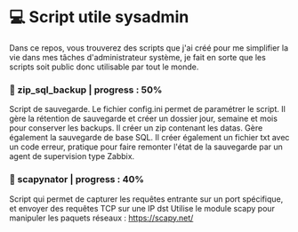 # :computer: Script utile sysadmin

Dans ce repos, vous trouverez des scripts que j'ai créé pour me simplifier la vie dans mes tâches d'administrateur système, je fait en sorte que les scripts soit public donc utilisable par tout le monde.

### :floppy_disk: zip_sql_backup | progress : 50%
Script de sauvegarde. Le fichier config.ini permet de paramétrer le script. Il gère la rétention de sauvegarde et créer un dossier jour, semaine et mois pour conserver les backups. Il créer un zip contenant les datas. Gère également la sauvegarde de base SQL. Il créer également un fichier txt avec un code erreur, pratique pour faire remonter l'état de la sauvegarde par un agent de supervision type Zabbix.

### :satellite: scapynator | progress : 40%
Script qui permet de capturer les requêtes entrante sur un port spécifique, et envoyer des requêtes TCP sur une IP dst
Utilise le module scapy pour manipuler les paquets réseaux : https://scapy.net/
